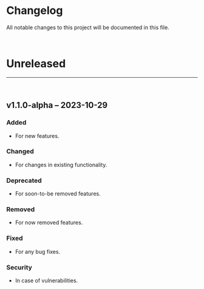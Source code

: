 # Changelog

All notable changes to this project will be documented in this file.

<br>

# Unreleased

---

<br>

## v1.1.0-alpha – 2023-10-29

### Added
- For new features.

### Changed
- For changes in existing functionality.

### Deprecated
- For soon-to-be removed features.

### Removed
- For now removed features.

### Fixed
- For any bug fixes.

### Security
- In case of vulnerabilities.

